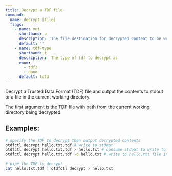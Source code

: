 ```yaml
---
title: Decrypt a TDF file
command:
  name: decrypt [file]
  flags:
    - name: out
      shorthand: o
      description: 'The file destination for decrypted content to be written instead of stdout.'
      default: ''
    - name: tdf-type
      shorthand: t
      description:  The type of tdf to decrypt as
      enum:
        - tdf3
        - nano
      default: tdf3
---
```


Decrypt a Trusted Data Format (TDF) file and output the contents to stdout or a file in the current working directory.

The first argument is the TDF file with path from the current working directory being decrypted.

## Examples:

```bash
# specify the TDF to decrypt then output decrypted contents
otdfctl decrypt hello.txt.tdf # write to stdout
otdfctl decrypt hello.txt.tdf > hello.txt # consume stdout to write to hello.txt file
otdfctl decrypt hello.txt.tdf -o hello.txt # write to hello.txt file instead of stdout

# pipe the TDF to decrypt
cat hello.txt.tdf | otdfctl decrypt > hello.txt
```
